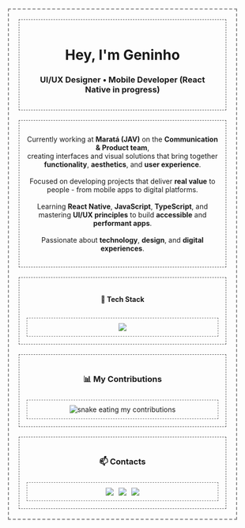 <div align="center" style="border:2px dashed #888; padding:20px; margin:20px; display:grid; gap:20px;">

  <!-- Header -->
  <div style="border:1px dashed #555; padding:15px;">
    <h1>Hey, I'm <strong>Geninho</strong></h1>
    <h3>UI/UX Designer • Mobile Developer (React Native in progress)</h3>
  </div>

  <!-- About -->
  <div style="border:1px dashed #555; padding:15px; display:grid; gap:10px;">
    <p>
      Currently working at <strong>Maratá (JAV)</strong> on the <strong>Communication & Product team</strong>, <br/>
      creating interfaces and visual solutions that bring together <strong>functionality</strong>, <strong>aesthetics</strong>, 
      and <strong>user experience</strong>. <br/><br/>
      Focused on developing projects that deliver <strong>real value</strong> to people - from mobile apps 
      to digital platforms. <br/><br/>
      Learning <strong>React Native</strong>, <strong>JavaScript</strong>, <strong>TypeScript</strong>, and mastering 
      <strong>UI/UX principles</strong> to build <strong>accessible</strong> and <strong>performant apps</strong>. <br/><br/>
      Passionate about <strong>technology</strong>, <strong>design</strong>, and <strong>digital experiences</strong>.
    </p>
  </div>

  <!-- Tech Stack -->
  <div style="border:1px dashed #555; padding:15px; display:grid; gap:10px;">
    <h4>🚀 Tech Stack</h4>
    <div style="border:1px dashed #777; padding:10px;">
      <img src="https://skillicons.dev/icons?i=figma,tailwind,react,css,html,javascript,typescript,git,photoshop,illustrator"/>
    </div>
  </div>

  <!-- Contributions -->
  <div style="border:1px dashed #555; padding:15px; display:grid; gap:10px;">
    <h3>📊 My Contributions</h3>
    <div style="border:1px dashed #777; padding:10px;">
      <img alt="snake eating my contributions" src="https://github.com/gen1nh/assets-readme/blob/main/github-contribution-grid-snake.svg" />
    </div>
  </div>

  <!-- Contacts -->
  <div style="border:1px dashed #555; padding:15px; display:grid; gap:10px;">
    <h3>📫 Contacts</h3>
    <div style="border:1px dashed #777; padding:10px; display:flex; justify-content:center; gap:10px; flex-wrap:wrap;">
      <a href="https://www.linkedin.com/in/gen1nh" target="_blank">
        <img src="https://img.shields.io/badge/LinkedIn-0A66C2?style=for-the-badge&logo=linkedin&logoColor=white"/>
      </a>
      <a href="https://github.com/gen1nh" target="_blank">
        <img src="https://img.shields.io/badge/GitHub-181717?style=for-the-badge&logo=github&logoColor=white"/>
      </a>
      <a href="mailto:geninho@email.com">
        <img src="https://img.shields.io/badge/Email-D14836?style=for-the-badge&logo=gmail&logoColor=white"/>
      </a>
    </div>
  </div>

</div>
